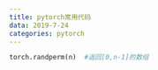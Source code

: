 ```yaml
---
title: pytorch常用代码
data: 2019-7-24
categories: pytorch
---
```


```python
torch.randperm(n)  #返回[0,n-1]的数组
```

